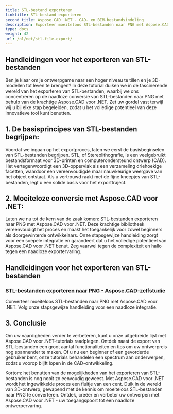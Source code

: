 ```yaml
---
title: STL-bestand exporteren
linktitle: STL-bestand exporteren
second_title: Aspose.CAD .NET - CAD- en BIM-bestandsindeling
description: Exporteer moeiteloos STL-bestanden naar PNG met Aspose.CAD voor .NET. Onze stapsgewijze handleiding zorgt voor een naadloze integratie. Leer via Aspose.CAD Voor .NET-tutorials.
type: docs
weight: 42
url: /nl/net/stl-file-export/
---
```


## Handleidingen voor het exporteren van STL-bestanden

Ben je klaar om je ontwerpgame naar een hoger niveau te tillen en je 3D-modellen tot leven te brengen? In deze tutorial duiken we in de fascinerende wereld van het exporteren van STL-bestanden, waarbij we ons concentreren op de naadloze conversie van STL-bestanden naar PNG met behulp van de krachtige Aspose.CAD voor .NET. Zet uw gordel vast terwijl wij u bij elke stap begeleiden, zodat u het volledige potentieel van deze innovatieve tool kunt benutten.

## 1. De basisprincipes van STL-bestanden begrijpen:

Voordat we ingaan op het exportproces, laten we eerst de basisbeginselen van STL-bestanden begrijpen. STL, of Stereolithografie, is een veelgebruikt bestandsformaat voor 3D-printen en computerondersteund ontwerp (CAD). Het vertegenwoordigt een 3D-oppervlak als een verzameling driehoekige facetten, waardoor een vereenvoudigde maar nauwkeurige weergave van het object ontstaat. Als u vertrouwd raakt met de fijne kneepjes van STL-bestanden, legt u een solide basis voor het exporttraject.

## 2. Moeiteloze conversie met Aspose.CAD voor .NET:

Laten we nu tot de kern van de zaak komen: STL-bestanden exporteren naar PNG met Aspose.CAD voor .NET. Deze krachtige bibliotheek vereenvoudigt het proces en maakt het toegankelijk voor zowel beginners als doorgewinterde ontwikkelaars. Onze stapsgewijze handleiding zorgt voor een soepele integratie en garandeert dat u het volledige potentieel van Aspose.CAD voor .NET benut. Zeg vaarwel tegen de complexiteit en hallo tegen een naadloze exportervaring.

## Handleidingen voor het exporteren van STL-bestanden
### [STL-bestanden exporteren naar PNG - Aspose.CAD-zelfstudie](./exporting-stl-files-to-png/)
Converteer moeiteloos STL-bestanden naar PNG met Aspose.CAD voor .NET. Volg onze stapsgewijze handleiding voor een naadloze integratie.

## 3. Conclusie

Om uw vaardigheden verder te verbeteren, kunt u onze uitgebreide lijst met Aspose.CAD voor .NET-tutorials raadplegen. Ontdek naast de export van STL-bestanden een groot aantal functionaliteiten en tips om uw ontwerpreis nog spannender te maken. Of u nu een beginner of een gevorderde gebruiker bent, onze tutorials behandelen een spectrum aan onderwerpen, zodat u voorop blijft lopen in de CAD-ontwikkeling.

Kortom: het benutten van de mogelijkheden van het exporteren van STL-bestanden is nog nooit zo eenvoudig geweest. Met Aspose.CAD voor .NET wordt het ingewikkelde proces een fluitje van een cent. Duik in de wereld van 3D-ontwerp, gewapend met de kennis om moeiteloos STL-bestanden naar PNG te converteren. Ontdek, creëer en verbeter uw ontwerpen met Aspose.CAD voor .NET - uw toegangspoort tot een naadloze ontwerpervaring.